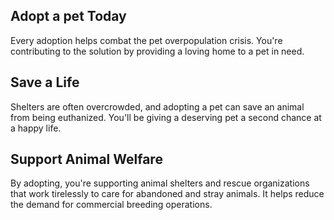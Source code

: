 
 ## Adopt a pet Today
Every adoption helps combat the pet overpopulation crisis. You're contributing to the solution by providing a loving home to a pet in need.

 ## Save a Life
Shelters are often overcrowded, and adopting a pet can save an animal from being euthanized. You'll be giving a deserving pet a second chance at a happy life.

## Support Animal Welfare
By adopting, you're supporting animal shelters and rescue organizations that work tirelessly to care for abandoned and stray animals. It helps reduce the demand for commercial breeding operations.